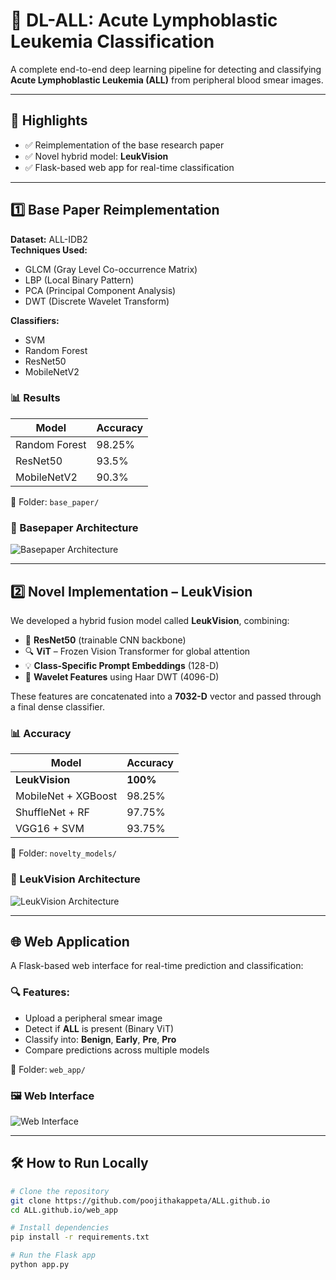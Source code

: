 # 🔬 DL-ALL: Acute Lymphoblastic Leukemia Classification

A complete end-to-end deep learning pipeline for detecting and classifying **Acute Lymphoblastic Leukemia (ALL)** from peripheral blood smear images.

---

## 📌 Highlights

- ✅ Reimplementation of the base research paper
- ✅ Novel hybrid model: **LeukVision**
- ✅ Flask-based web app for real-time classification

---

## 1️⃣ Base Paper Reimplementation

**Dataset:** ALL-IDB2  
**Techniques Used:**  
- GLCM (Gray Level Co-occurrence Matrix)  
- LBP (Local Binary Pattern)  
- PCA (Principal Component Analysis)  
- DWT (Discrete Wavelet Transform)  

**Classifiers:**
- SVM  
- Random Forest  
- ResNet50  
- MobileNetV2  

### 📊 Results

| Model         | Accuracy |
|---------------|----------|
| Random Forest | 98.25%   |
| ResNet50      | 93.5%    |
| MobileNetV2   | 90.3%    |

📁 Folder: `base_paper/`

### 🧠 Basepaper Architecture  
![Basepaper Architecture](assets/Basepaper%20Architecture.png)

---

## 2️⃣ Novel Implementation – LeukVision

We developed a hybrid fusion model called **LeukVision**, combining:

- 🧠 **ResNet50** (trainable CNN backbone)
- 🔍 **ViT** – Frozen Vision Transformer for global attention
- 💡 **Class-Specific Prompt Embeddings** (128-D)
- 🌊 **Wavelet Features** using Haar DWT (4096-D)

These features are concatenated into a **7032-D** vector and passed through a final dense classifier.

### 📊 Accuracy

| Model               | Accuracy |
|---------------------|----------|
| **LeukVision**       | **100%** |
| MobileNet + XGBoost | 98.25%   |
| ShuffleNet + RF     | 97.75%   |
| VGG16 + SVM         | 93.75%   |

📁 Folder: `novelty_models/`

### 🔬 LeukVision Architecture  
![LeukVision Architecture](assets/LeukVision%20Architecture.png)

---

## 🌐 Web Application

A Flask-based web interface for real-time prediction and classification:

### 🔍 Features:
- Upload a peripheral smear image
- Detect if **ALL** is present (Binary ViT)
- Classify into: **Benign**, **Early**, **Pre**, **Pro**
- Compare predictions across multiple models

📁 Folder: `web_app/`

### 🖼️ Web Interface  
![Web Interface](assets/Web-Interface.png)

---

## 🛠 How to Run Locally

```bash
# Clone the repository
git clone https://github.com/poojithakappeta/ALL.github.io
cd ALL.github.io/web_app

# Install dependencies
pip install -r requirements.txt

# Run the Flask app
python app.py
